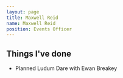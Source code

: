 ```yaml
---
layout: page
title: Maxwell Reid
name: Maxwell Reid
position: Events Officer
---
```

## Things I've done
 - Planned Ludum Dare with Ewan Breakey
